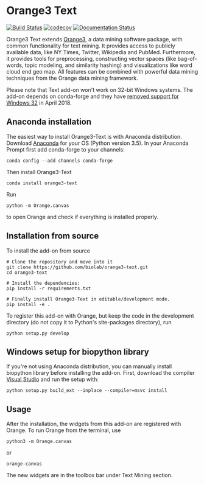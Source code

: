 Orange3 Text 
============

[![Build Status](https://travis-ci.org/biolab/orange3-text.svg?branch=master)](https://travis-ci.org/biolab/orange3-text)
[![codecov](https://codecov.io/gh/biolab/orange3-text/branch/master/graph/badge.svg)](https://codecov.io/gh/biolab/orange3-text)
[![Documentation Status](https://readthedocs.org/projects/orange3-text/badge/?version=latest)](http://orange3-text.readthedocs.org/en/latest/?badge=latest)

Orange3 Text extends [Orange3](http://orange.biolab.si), a data mining software
package, with common functionality for text mining. It provides access
to publicly available data, like NY Times, Twitter, Wikipedia and PubMed. Furthermore,
it provides tools for preprocessing, constructing vector spaces (like
bag-of-words, topic modeling, and similarity hashing) and visualizations like word cloud
end geo map. All features can be combined with powerful data mining techniques
from the Orange data mining framework.

Please note that Text add-on won't work on 32-bit Windows systems. The add-on depends on conda-forge and they have [removed support for Windows 32](https://github.com/conda-forge/staged-recipes/issues/5640) in April 2018.

Anaconda installation
---------------------

The easiest way to install Orange3-Text is with Anaconda distribution. Download [Anaconda](https://www.continuum.io/downloads) 
for your OS (Python version 3.5). In your Anaconda Prompt first add conda-forge to your channels:

    conda config --add channels conda-forge

Then install Orange3-Text

    conda install orange3-text

Run

    python -m Orange.canvas

to open Orange and check if everything is installed properly.

Installation from source
------------------------

To install the add-on from source

    # Clone the repository and move into it
    git clone https://github.com/biolab/orange3-text.git
    cd orange3-text

    # Install the dependencies:
    pip install -r requirements.txt

    # Finally install Orange3-Text in editable/development mode.
    pip install -e .

To register this add-on with Orange, but keep the code in the development directory (do not copy it to 
Python's site-packages directory), run

    python setup.py develop

Windows setup for biopython library
-----------------------------------

If you're not using Anaconda distribution, you can manually install biopython library before installing the add-on.
First, download the compiler [Visual Studio](http://landinghub.visualstudio.com/visual-cpp-build-tools) and run the setup with:

    python setup.py build_ext --inplace --compiler=msvc install

Usage
-----

After the installation, the widgets from this add-on are registered with Orange. To run Orange from the terminal,
use

    python3 -m Orange.canvas

or

	orange-canvas

The new widgets are in the toolbox bar under Text Mining section.
